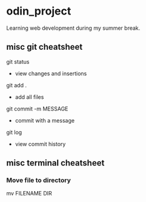 # odin_project
Learning web development during my summer break.

## misc git cheatsheet
git status
- view changes and insertions

git add .
- add all files

git commit -m MESSAGE
- commit with a message

git log
- view commit history

## misc terminal cheatsheet
### Move file to directory
mv FILENAME DIR
